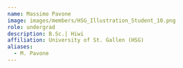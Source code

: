 ```yaml
---
name: Massimo Pavone
image: images/members/HSG_Illustration_Student_10.png
role: undergrad
description: B.Sc.| Hiwi
affiliation: University of St. Gallen (HSG)
aliases:
  - M. Pavone
---
```

